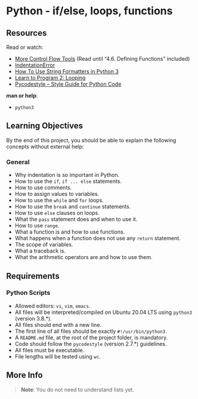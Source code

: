 # Python - if/else, loops, functions

## Resources
Read or watch:
- [More Control Flow Tools](https://docs.python.org/3/tutorial/controlflow.html) (Read until “4.6. Defining Functions” included)
- [IndentationError](https://docs.python.org/3/reference/lexical_analysis.html#indentation)
- [How To Use String Formatters in Python 3](https://realpython.com/python-string-formatting/)
- [Learn to Program 2: Looping](https://www.youtube.com/watch?v=6iF8Xb7Z3wQ)
- [Pycodestyle – Style Guide for Python Code](https://pycodestyle.pycqa.org/en/latest/)

**man or help**:
- `python3`

## Learning Objectives
By the end of this project, you should be able to explain the following concepts without external help:

### General
- Why indentation is so important in Python.
- How to use the `if`, `if ... else` statements.
- How to use comments.
- How to assign values to variables.
- How to use the `while` and `for` loops.
- How to use the `break` and `continue` statements.
- How to use `else` clauses on loops.
- What the `pass` statement does and when to use it.
- How to use `range`.
- What a function is and how to use functions.
- What happens when a function does not use any `return` statement.
- The scope of variables.
- What a traceback is.
- What the arithmetic operators are and how to use them.

## Requirements

### Python Scripts
- Allowed editors: `vi`, `vim`, `emacs`.
- All files will be interpreted/compiled on Ubuntu 20.04 LTS using `python3` (version 3.8.*).
- All files should end with a new line.
- The first line of all files should be exactly `#!/usr/bin/python3`.
- A `README.md` file, at the root of the project folder, is mandatory.
- Code should follow the `pycodestyle` (version 2.7.*) guidelines.
- All files must be executable.
- File lengths will be tested using `wc`.

## More Info
> **Note**: You do not need to understand lists yet.